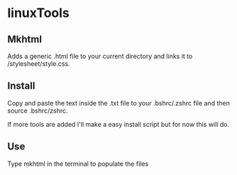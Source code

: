 # linuxTools
## Mkhtml

Adds a generic .html file to your current directory and links it to /stylesheet/style.css.

## Install

Copy and paste the text inside the .txt file to your .bshrc/.zshrc file and then source .bshrc/zshrc.

If more tools are added I'll make a easy install script but for now this will do.

## Use

Type mkhtml in the terminal to populate the files
